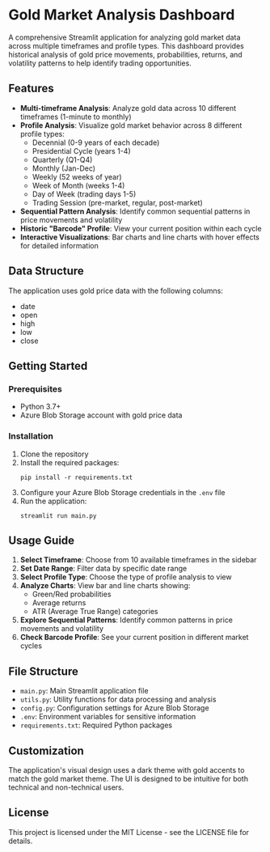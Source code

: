 # Gold Market Analysis Dashboard

A comprehensive Streamlit application for analyzing gold market data across multiple timeframes and profile types. This dashboard provides historical analysis of gold price movements, probabilities, returns, and volatility patterns to help identify trading opportunities.

## Features

- **Multi-timeframe Analysis**: Analyze gold data across 10 different timeframes (1-minute to monthly)
- **Profile Analysis**: Visualize gold market behavior across 8 different profile types:
  - Decennial (0-9 years of each decade)
  - Presidential Cycle (years 1-4)
  - Quarterly (Q1-Q4)
  - Monthly (Jan-Dec)
  - Weekly (52 weeks of year)
  - Week of Month (weeks 1-4)
  - Day of Week (trading days 1-5)
  - Trading Session (pre-market, regular, post-market)
- **Sequential Pattern Analysis**: Identify common sequential patterns in price movements and volatility
- **Historic "Barcode" Profile**: View your current position within each cycle
- **Interactive Visualizations**: Bar charts and line charts with hover effects for detailed information

## Data Structure

The application uses gold price data with the following columns:
- date
- open
- high
- low
- close

## Getting Started

### Prerequisites

- Python 3.7+
- Azure Blob Storage account with gold price data

### Installation

1. Clone the repository
2. Install the required packages:
   ```
   pip install -r requirements.txt
   ```
3. Configure your Azure Blob Storage credentials in the `.env` file
4. Run the application:
   ```
   streamlit run main.py
   ```

## Usage Guide

1. **Select Timeframe**: Choose from 10 available timeframes in the sidebar
2. **Set Date Range**: Filter data by specific date range
3. **Select Profile Type**: Choose the type of profile analysis to view
4. **Analyze Charts**: View bar and line charts showing:
   - Green/Red probabilities
   - Average returns
   - ATR (Average True Range) categories
5. **Explore Sequential Patterns**: Identify common patterns in price movements and volatility
6. **Check Barcode Profile**: See your current position in different market cycles

## File Structure

- `main.py`: Main Streamlit application file
- `utils.py`: Utility functions for data processing and analysis
- `config.py`: Configuration settings for Azure Blob Storage
- `.env`: Environment variables for sensitive information
- `requirements.txt`: Required Python packages

## Customization

The application's visual design uses a dark theme with gold accents to match the gold market theme. The UI is designed to be intuitive for both technical and non-technical users.

## License

This project is licensed under the MIT License - see the LICENSE file for details.

